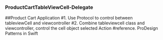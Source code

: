 ### ProductCartTableViewCell-Delegate

##Product Cart Application
#1. Use Protocol to control between tableviewCell and viewcontroller 
#2. Combine tableviewcell class and viewcontroller, control the cell object selected Action
#reference. ProDesign Patterns in Swift
